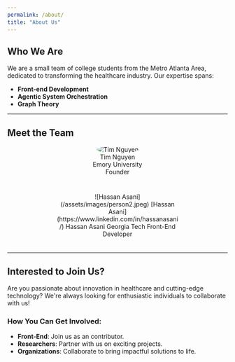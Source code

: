```yaml
---
permalink: /about/
title: "About Us"
---
```


## Who We Are
We are a small team of college students from the Metro Atlanta Area, dedicated to transforming the healthcare industry. Our expertise spans:

- **Front-end Development**
- **Agentic System Orchestration**
- **Graph Theory**

---

## Meet the Team

<div style="display: flex; flex-wrap: wrap; justify-content: space-evenly; gap: 20px;">

<!-- Team Member 1 -->
<div style="text-align: center; width: 280px; margin-bottom: 20px;">
  <img width="150px" height="150px" style="border-radius: 50%; object-fit: cover;" alt="Tim Nguyen" src="https://github.com/user-attachments/assets/535a4be4-8ab5-44dc-ab39-854a544bd152" />
  <div>
    <a href="https://www.linkedin.com/in/tim-nguyen-298b63221/" style="text-decoration: none; color: inherit;">Tim Nguyen</a>
  </div>
  <div>Emory University</div>
  <div>Founder</div>
</div>


<!-- Team Member 2 -->

<div style="text-align: center; width: 280px; margin-bottom: 20px;">
  ![Hassan Asani](/assets/images/person2.jpeg)  
  [Hassan Asani](https://www.linkedin.com/in/hassanasani/)  
  Hassan Asani  
  Georgia Tech  
  Front-End Developer
</div>

</div>

---

## Interested to Join Us?
Are you passionate about innovation in healthcare and cutting-edge technology? We're always looking for enthusiastic individuals to collaborate with us!

### How You Can Get Involved:
- **Front-End**: Join us as an contributor.
- **Researchers**: Partner with us on exciting projects.
- **Organizations**: Collaborate to bring impactful solutions to life.

